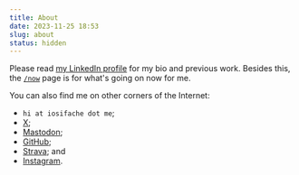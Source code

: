 ```yaml
---
title: About
date: 2023-11-25 18:53
slug: about
status: hidden
---
```


Please read [my LinkedIn profile](https://www.linkedin.com/in/iosifache) for my bio and previous work. Besides this, the [`/now`](/now) page is for what's going on now for me.

You can also find me on other corners of the Internet:

- `hi at iosifache dot me`;
- [X](https://x.com/iosifache);
- [Mastodon](https://infosec.exchange/@iosifache);
- [GitHub](https://github.com/iosifache);
- [Strava](https://www.strava.com/athletes/21752167); and
- [Instagram](https://instagram.com/iosifache).
